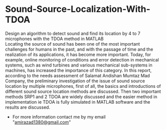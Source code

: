 # Sound-Source-Localization-With-TDOA
Design an algorithm to detect sound and find its location by 4 to 7 microphones with the TDOA method in MATLAB   
Locating the source of sound has been one of the most important challenges for humans in the past, and with the passage of time and the realization of its applications, it has become more important. Today, for example, online monitoring of conditions and error detection in mechanical systems, such as wind turbines and various mechanical sub-systems in machines, has increased the importance of this category.
In this report, according to the needs assessment of Salamat Andishan Mumtaz Mad Company, the preliminary investigation of the issue of sound source location by multiple microphones, first of all, the basics and introductions of different sound source location methods are discussed. Then two important methods SRP1 and 2 TDOA are widely discussed and the easier method in implementation ie TDOA is fully simulated in MATLAB software and the results are discussed.
* For more information contact me by my email "amirazad1380@gmail.com"
